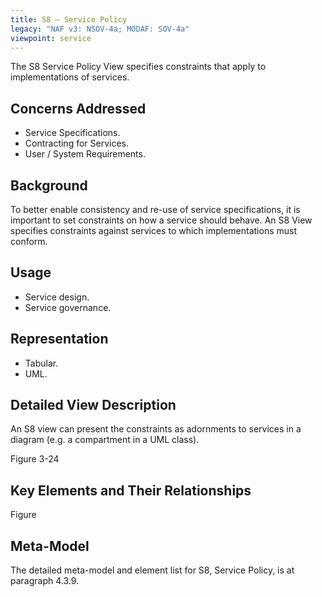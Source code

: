 ```yaml
---
title: S8 – Service Policy
legacy: "NAF v3: NSOV-4a; MODAF: SOV-4a"
viewpoint: service
---
```


The S8 Service Policy View specifies constraints that apply to implementations of
services.

## Concerns Addressed

* Service Specifications.
* Contracting for Services.
* User / System Requirements.

## Background

To better enable consistency and re-use of service specifications, it is important to
set constraints on how a service should behave. An S8 View specifies constraints
against services to which implementations must conform.

## Usage

* Service design.
* Service governance.

## Representation

* Tabular.
* UML.

## Detailed View Description

An S8 view can present the constraints as adornments to services in a diagram (e.g.
a compartment in a UML class).

Figure 3-24

## Key Elements and Their Relationships

Figure

## Meta-Model

The detailed meta-model and element list for S8, Service Policy, is at paragraph
4.3.9.
